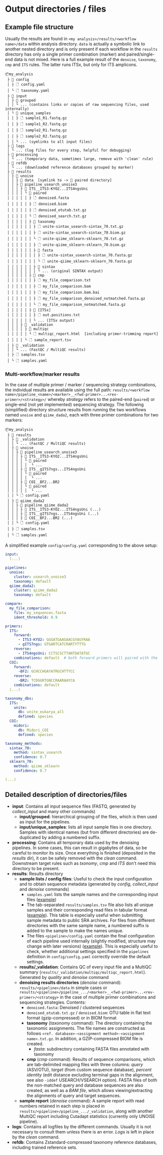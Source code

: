 # Output directories / files

## Example file structure

Usually the results are found in `<my analysis>/results/<workflow name>/data` within analysis directory. `data` is actually a symbolic link to another nested directory and is only present if each workflow in the `results` directory has only a single primer combination (marker) and paired/single-end data is not mixed. Here is a full example result of the `denoise`, `taxonomy`, `cmp` and `ITS` rules. The latter runs ITSx, but only for ITS amplicons.

```
📦my_analysis
 ├ 📂 config
 │ ├ 🗋 config.yaml
 │ └ 🗋 taxonomy.yaml
 ├ 📂 input
 │ ├ 📂 grouped
 │ │ └ ... (contains links or copies of raw sequencing files, used internally)
 │ └ 📂 unique_samples
 │ │ ├ 🗋 sample1_R1.fastq.gz
 │ │ ├ 🗋 sample1_R2.fastq.gz
 │ │ ├ 🗋 sample2_R1.fastq.gz
 │ │ ├ 🗋 sample2_R2.fastq.gz
 │ │ └ ... (symlinks to all input files)
 ├ 📂 logs
 │ └ ... (log files for every step, helpful for debugging)
 ├ 📂 processing
 │ └ ... (temporary data, sometimes large, remove with 'clean' rule)
 ├ 📂 refdb
 │ └ ... (downloaded reference databases grouped by marker)
 ├ 📂 results
 │ ├ 📂 unoise
 │ │ ├ 📂 data  [symlink to -> 📂 paired directory]
 │ │ ├ 📂 pipeline_usearch_unoise3
 │ │ │ ├ 📂 ITS__ITS3-KYO2...ITS4ngsUni
 │ │ │ │ └ 📂 paired
 │ │ │ │ │ ├ 🗋 denoised.fasta
 │ │ │ │ │ ├ 🗋 denoised.biom
 │ │ │ │ │ ├ 🗋 denoised_otutab.txt.gz
 │ │ │ │ │ └ 🗋 denoised_search.txt.gz
 │ │ │ │ │ ├ 📂 taxonomy
 │ │ │ │ │ │ ├ 🗋 unite-sintax_usearch-sintax_70.txt.gz
 │ │ │ │ │ │ ├ 🗋 unite-sintax_usearch-sintax_70.biom.gz
 │ │ │ │ │ │ └ 🗋 unite-qiime_sklearn-sklearn_70.txt.gz
 │ │ │ │ │ │ ├ 🗋 unite-qiime_sklearn-sklearn_70.biom.gz
 │ │ │ │ │ │ ├ 📂 fasta
 │ │ │ │ │ │ │ ├ 🗋 unite-sintax_usearch-sintax_70.fasta.gz
 │ │ │ │ │ │ │ └ 🗋 unite-qiime_sklearn-sklearn_70.fasta.gz
 │ │ │ │ │ │ ├ 📂 sintax
 │ │ │ │ │ │ │ └ ... (original SINTAX output)
 │ │ │ │ │ ├ 📂 cmp
 │ │ │ │ │ │ ├ 🗋 my_file_comparison.txt
 │ │ │ │ │ │ ├ 🗋 my_file_comparison.bam
 │ │ │ │ │ │ ├ 🗋 my_file_comparison.bam.bai
 │ │ │ │ │ │ ├ 🗋 my_file_comparison_denoised_notmatched.fasta.gz
 │ │ │ │ │ │ └ 🗋 my_file_comparison_notmatched.fasta.gz
 │ │ │ │ │ ├ 📂 [ITSx]
 │ │ │ │ │ │ ├ 🗋 out.positions.txt
 │ │ │ │ │ │ └ ... (ITSx output)
 │ │ │ ├ 📂 _validation
 │ │ │ │ ├ 📂 multiqc
 │ │ │ │ │ └ 🗋 multiqc_report.html  [including primer-trimming report]
 │ │ │ │ └ 🗋 sample_report.tsv
 │ ├ 📂 _validation
 │ │ └ ... (FastQC / MultiQC results)
 │ ├ 🗋 samples.tsv
 │ └ 🗋 samples.yaml
```

### Multi-workflow/marker results

 In the case of multiple primer / marker / sequencing strategy combinations, the individual results are available using the full path: `results/<workflow name>/pipeline_<name>/<marker>__<fwd-primer>...<rev-primer>/<strategy>/` whereby *strategy* refers to the paired-end (`paired`) or single-end (not yet implemented) sequencing strategy. The following (simplified) directory structure results from running the two workflows named `unoise` and `qiime_dada2`, each with three primer combinations for two markers:

```
📦my_analysis
 ├ 📂 results
 │ ├ 📂 _validation
 │ │ └ ... (FastQC / MultiQC results)
 │ ├ 📂 unoise
 │ │ ├ 📂 pipeline_usearch_unoise3
 │ │ │ ├ 📂 ITS__ITS3-KYO2...ITS4ngsUni
 │ │ │ │ └ 📂 paired
 │ │ │ │ │  └ ...
 │ │ │ ├ 📂 ITS__gITS7ngs...ITS4ngsUni
 │ │ │ │ └ 📂 paired
 │ │ │ │ │  └ ...
 │ │ │ ├ 📂 COI__BF2...BR2
 │ │ │ │ └ 📂 paired
 │ │ │ │ │  └ ...
 │ │ └ 🗋 config.yaml
 │ ├ 📂 qiime_dada2
 │ │ ├ 📂 pipeline_qiime_dada2
 │ │ │ ├ 📂 ITS__ITS3-KYO2...ITS4ngsUni (...)
 │ │ │ ├ 📂 ITS__gITS7ngs...ITS4ngsUni (...)
 │ │ │ ├ 📂 COI__BF2...BR2 (...)
 │ │ └ 🗋 config.yaml
 │ ├ 🗋 samples.tsv
 │ └ 🗋 samples.yaml
```

A simplified example `config/config.yaml` corresponding to the above setup:

```yaml
input:
  (...)

pipelines:
  unoise:
    cluster: usearch_unoise3
    taxonomy: default
  qiime_dada2:
    cluster: qiime_dada2
    taxonomy: default

compare:
  my_file_comparison:
    file: my_sequences.fasta
    ident_threshold: 0.9

primers:
  ITS:
    forward: 
      - ITS3-KYO2: GGGATGAAGAACGYAGYRAA
      - gITS7ngs: GTGARTCATCRARTYTTTG
    reverse:
      - ITS4ngsUni: CCTSCSCTTANTDATATGC
    combinations: default  # both forward primers will paired with the one reverse primer
  COI:
    forward:
      -BF2: GCHCCHGAYATRGCHTTYCC
    reverse:
      -BR2: TCDGGRTGNCCRAARAAYCA
    combinations: default
  (...)

taxonomy_dbs:
  ITS:
    unite:
      db: unite_eukarya_all
      defined: species
  COI:
    midori:
      db: Midori_COI
      defined: species

taxonomy_methods:
  sintax_70:
    method: sintax_usearch
    confidence: 0.7
  sklearn_70:
    method: qiime_sklearn
    confidence: 0.7

(...)
```

## Detailed description of directories/files

- **input**: Contains all input sequence files (FASTQ, generated by *collect_input* and many other commands)
  - **input/grouped**: hierarchical grouping of the files, which is then used as input for the pipelines.
  - **input/unique_samples**: lists all input sample files in one directory. Samples with identical names (but from different directories) are de-duplicated by adding a numbered suffix.
- **processing**: Contains all temporary data used by the denoising pipelines. In some cases, this can result in gigabytes of data, so be careful to monitor its size. Once everything is finished (deposited in the *results* dir), it can be safely removed with the *clean* command. Downstream target rules such as *txonomy*, *cmp* and *ITS* don't need this directory to be present.
- **results**: Results directory
  - **sample lists / config files**: Useful to check the input configuration and to obtain sequence metadata (generated by *config*, *collect_input* and *denoise* commands)
    - `samples.yaml` lists the sample names and the corresponding input files ([example](../test/results/samples.yaml))
    - The tab-separated `results/samples.tsv` file also lists all unique samples and their corresponding read files in tabular format ([example](../test/results/samples.tsv)). This table is especially useful when submitting sample metadata to public SRA archives. For files from different directories with the same sample name, a numbered suffix is added to the sample to make the names unique.
    - The files `<pipeline>/config.yaml` contain the final configuration of each pipeline used internally (slightly modified, structure may change with later versions) ([example](../test/results/unoise/config.yaml)). This is especially useful to check, whether additional settings specified in the `pipelines` definition in `config/config.yaml` correctly override the default settings.
  - **results/_validation**: Contains QC of every input file and a MultiQC summary (`results/_validation/multiqc/multiqc_report.html`). Generated by *quality* and *denoise* command
  - **denoising results directories** (*denoise* command): `results/<pipeline>/data` in simple cases or `results/<pipeline>/pipeline_.../<marker>__<fwd-primer>...<rev-primer>/<strategy>` in the case of multiple primer combinations and sequencing strategies. Contents:
    - `denoised.fasta`: Denoised / clustered sequences
    - `denoised_otutab.txt.gz` / `denoised.biom`: OTU table in flat text format (gzip-compressed) or in BIOM format
    - **taxonomy** (*taxonomy* command): The directory containing the taxonomic assignments. The file names are constructed as follows `<ref. database>-<assignment method>-<assignment name>.txt.gz`. In addition, a GZIP-compressed BIOM file is created.
      - *fasta*: subdirectory containing FASTA files annotated with taxonomy
    - **cmp** (*cmp* command): Results of sequence comparisons, which are tab-delimited mapping files with three columns: *query* (ASV/OTU), *target* (from custom sequence database), *percent identity* (edit distance excluding terminal gaps in the alignment, see also `-iddef` USEARCH/VSEARCH option). FASTA files of both the non-matched query and database sequences are also created, as well as a *BAM file*, which allows viewing/extracting the alignments of query and target sequences.
  - **sample report** (*denoise* command): A sample report with read numbers retained in each step is placed in `results/<pipeline>/pipeline_.../_validation`, along with another MultiQC report including Cutadapt statistics (currently only UNOISE pipeline).
- **logs**: Contains all logfiles by the different commands. Usually it is not necessary to consult them unless there is an error. *Logs* is left in place by the *clean* command.
- **refdb**: Contains Zstandard-compressed taxonomy reference databases, including trained reference sets.